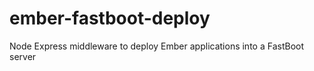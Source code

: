 # ember-fastboot-deploy
Node Express middleware to deploy Ember applications into a FastBoot server
